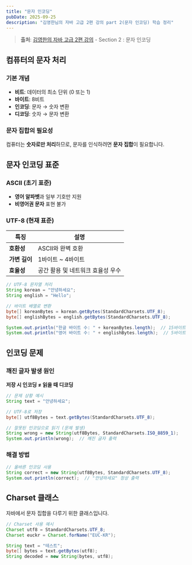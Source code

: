 ```yaml
---
title: "문자 인코딩"
pubDate: 2025-09-25
description: "김영한님의 자바 고급 2편 강의 part 2(문자 인코딩) 학습 정리"
---
```


> **출처**: [김영한의 자바 고급 2편 강의](https://inf.run/8ES1C) - Section 2 : 문자 인코딩

## 컴퓨터의 문자 처리

### 기본 개념

- **비트**: 데이터의 최소 단위 (0 또는 1)
- **바이트**: 8비트
- **인코딩**: 문자 → 숫자 변환
- **디코딩**: 숫자 → 문자 변환

### 문자 집합의 필요성

컴퓨터는 **숫자로만 처리**하므로, 문자를 인식하려면 **문자 집합**이 필요합니다.

## 문자 인코딩 표준

### ASCII (초기 표준)

- **영어 알파벳**과 일부 기호만 지원
- **비영어권 문자** 표현 불가

### UTF-8 (현재 표준)

| 특징          | 설명                              |
| ------------- | --------------------------------- |
| **호환성**    | ASCII와 완벽 호환                 |
| **가변 길이** | 1바이트 ~ 4바이트                 |
| **효율성**    | 공간 활용 및 네트워크 효율성 우수 |

```java
// UTF-8 문자열 처리
String korean = "안녕하세요";
String english = "Hello";

// 바이트 배열로 변환
byte[] koreanBytes = korean.getBytes(StandardCharsets.UTF_8);
byte[] englishBytes = english.getBytes(StandardCharsets.UTF_8);

System.out.println("한글 바이트 수: " + koreanBytes.length);  // 15바이트
System.out.println("영어 바이트 수: " + englishBytes.length);  // 5바이트
```

## 인코딩 문제

### 깨진 글자 발생 원인

**저장 시 인코딩 ≠ 읽을 때 디코딩**

```java
// 문제 상황 예시
String text = "안녕하세요";

// UTF-8로 저장
byte[] utf8Bytes = text.getBytes(StandardCharsets.UTF_8);

// 잘못된 인코딩으로 읽기 (문제 발생)
String wrong = new String(utf8Bytes, StandardCharsets.ISO_8859_1);
System.out.println(wrong);  // 깨진 글자 출력
```

### 해결 방법

```java
// 올바른 인코딩 사용
String correct = new String(utf8Bytes, StandardCharsets.UTF_8);
System.out.println(correct);  // "안녕하세요" 정상 출력
```

## Charset 클래스

자바에서 문자 집합을 다루기 위한 클래스입니다.

```java
// Charset 사용 예시
Charset utf8 = StandardCharsets.UTF_8;
Charset euckr = Charset.forName("EUC-KR");

String text = "테스트";
byte[] bytes = text.getBytes(utf8);
String decoded = new String(bytes, utf8);
```
